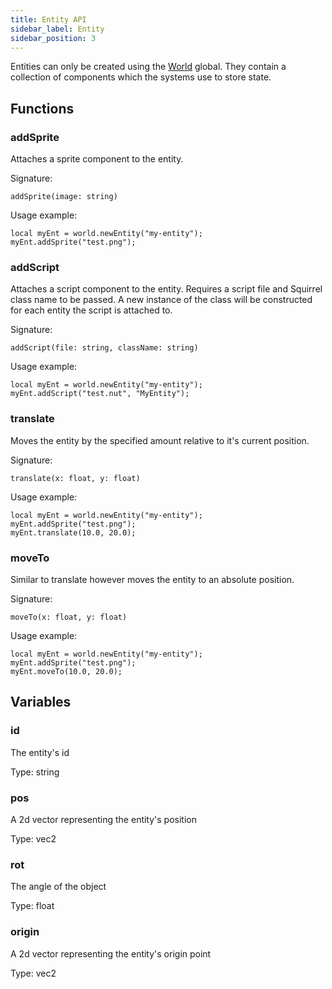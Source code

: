 ```yaml
---
title: Entity API
sidebar_label: Entity
sidebar_position: 3
---
```


Entities can only be created using the [World](world) global. They contain a collection of components which the systems use to store state.

## Functions

### addSprite

Attaches a sprite component to the entity.

Signature:

```
addSprite(image: string)
```

Usage example:

```
local myEnt = world.newEntity("my-entity");
myEnt.addSprite("test.png");
```

### addScript

Attaches a script component to the entity. Requires a script file and Squirrel class name to be passed. A new instance of the class will be constructed for each entity the script is attached to.

Signature:

```
addScript(file: string, className: string)
```

Usage example:

```
local myEnt = world.newEntity("my-entity");
myEnt.addScript("test.nut", "MyEntity");
```

### translate

Moves the entity by the specified amount relative to it's current position.

Signature:

```
translate(x: float, y: float)
```

Usage example:

```
local myEnt = world.newEntity("my-entity");
myEnt.addSprite("test.png");
myEnt.translate(10.0, 20.0);
```

### moveTo

Similar to translate however moves the entity to an absolute position.

Signature:

```
moveTo(x: float, y: float)
```

Usage example:

```
local myEnt = world.newEntity("my-entity");
myEnt.addSprite("test.png");
myEnt.moveTo(10.0, 20.0);
```

## Variables

### id

The entity's id

Type: string

### pos

A 2d vector representing the entity's position

Type: vec2

### rot

The angle of the object

Type: float

### origin

A 2d vector representing the entity's origin point

Type: vec2